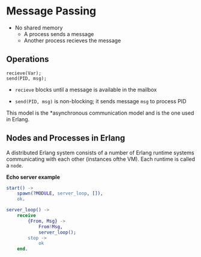 # Message Passing

- No shared memory
  - A process sends a message
  - Another process recieves the message

## Operations

```
recieve(Var);
send(PID, msg);
```

- `recieve` blocks until a message is available in the mailbox

- `send(PID, msg)` is non-blocking; it sends message `msg` to process PID

This model is the *asynchronous communication model and is the one used in Erlang.

## Nodes and Processes in Erlang

A distributed Erlang system consists of a number of Erlang runtime systems communicating with each other (instances ofthe VM). Each runtime is called a `node`.

**Echo server example**
```erlang
start() -> 
    spawn(?MODULE, server_loop, []),
    ok.

server_loop() ->
    receive
        {From, Msg} ->
            From!Msg,
            server_loop();
        stop ->
            ok
    end.
```



